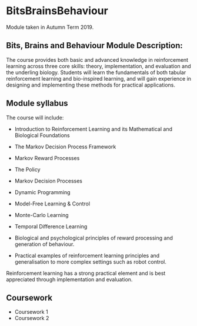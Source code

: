 # BitsBrainsBehaviour
Module taken in Autumn Term 2019. 

## Bits, Brains and Behaviour Module Description:
The course provides both basic and advanced knowledge in reinforcement learning across three core skills: theory, implementation, and evaluation and the underling biology. Students will learn the fundamentals of both tabular reinforcement learning and bio-inspired learning, and will gain experience in designing and implementing these methods for practical applications.


## Module syllabus
The course will include:

- Introduction to Reinforcement Learning and its Mathematical and Biological Foundations

- The Markov Decision Process Framework

- Markov Reward Processes

- The Policy

- Markov Decision Processes

- Dynamic Programming

- Model-Free Learning & Control

- Monte-Carlo Learning 

- Temporal Difference Learning

- Biological and psychological principles of reward processing and generation of behaviour.

- Practical examples of reinforcement learning principles and generalisation to more complex settings such as robot control.

Reinforcement learning has a strong practical element and is best appreciated through implementation and evaluation. 


## Coursework 
* Coursework 1
* Coursework 2
